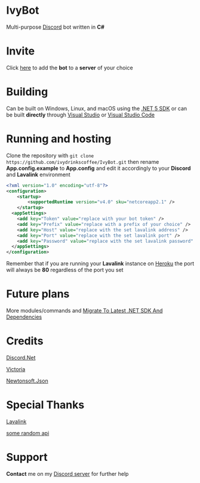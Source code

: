 # IvyBot
Multi-purpose [Discord](http://discordapp.com/) bot written in **C#**
# Invite
Click [here](https://discord.com/api/oauth2/authorize?client_id=719933579865489499&permissions=8&scope=bot) to add the **bot** to a **server** of your choice
# Building
Can be built on Windows, Linux, and macOS using the [.NET 5 SDK](https://dotnet.microsoft.com/download/dotnet/5.0) or can be built **directly** through [Visual Studio](https://visualstudio.microsoft.com) or [Visual Studio Code](https://code.visualstudio.com)
# Running and hosting
Clone the repository with `git clone https://github.com/ivydrinkscoffee/IvyBot.git` then rename **App.config.example** to **App.config** and edit it accordingly to your **Discord** and **Lavalink** environment
```xml
<?xml version="1.0" encoding="utf-8"?>  
<configuration>  
    <startup>  
        <supportedRuntime version="v4.0" sku="netcoreapp2.1" />  
    </startup>  
  <appSettings>  
    <add key="Token" value="replace with your bot token" />  
    <add key="Prefix" value="replace with a prefix of your choice" />  
    <add key="Host" value="replace with the set lavalink address" />  
    <add key="Port" value="replace with the set lavalink port" />  
    <add key="Password" value="replace with the set lavalink password" />  
  </appSettings>  
</configuration>  
```
Remember that if you are running your **Lavalink** instance on [Heroku](https://www.heroku.com) the port will always be **80** regardless of the port you set
# Future plans
More modules/commands and [Migrate To Latest .NET SDK And Dependencies](https://github.com/Ivy-Wusky/ivy-bot/projects/1)
# Credits
[Discord.Net](https://github.com/discord-net/Discord.Net)

[Victoria](https://github.com/Yucked/Victoria)

[Newtonsoft.Json](https://github.com/JamesNK/Newtonsoft.Json)
# Special Thanks
[Lavalink](https://github.com/Frederikam/Lavalink)

[some random api](https://some-random-api.ml)
# Support
**Contact** me on my [Discord server](https://discord.gg/svMC3dt) for further help
